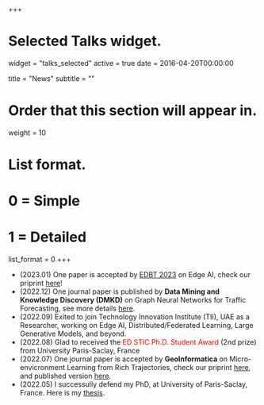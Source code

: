 +++
# Selected Talks widget.
widget = "talks_selected"
active = true 
date = 2016-04-20T00:00:00

title = "News"
subtitle = ""

# Order that this section will appear in.
weight = 10

# List format.
#   0 = Simple
#   1 = Detailed
list_format = 0
+++

- (2023.01) One paper is accepted by [EDBT 2023](http://edbticdt2023.cs.uoi.gr/?contents=main.html) on Edge AI, check our priprint [here](https://arxiv.org/pdf/2302.09310.pdf)!
- (2022.12) One journal paper is published by **Data Mining and Knowledge Discovery (DMKD)** on Graph Neural Networks for Traffic Forecasting, see more details [here](https://link.springer.com/article/10.1007/s10618-022-00903-7).
- (2022.09) Exited to join Technology Innovation Institute (TII), UAE as a Researcher, working on Edge AI, Distributed/Federated Learning, Large Generative Models, and beyond.
- (2022.08) Glad to received the <span style="color:red">ED STIC Ph.D. Student Award</span> (2nd prize) from University Paris-Saclay, France 
- (2022.07) One journal paper is accepted by **GeoInformatica** on Micro-envicronment Learning from Rich Trajectories, check our priprint [here](https://hal.science/hal-03803155v1/document), and published version [here](https://www.researchgate.net/publication/363696724_Learning_the_micro-environment_from_rich_trajectories_in_the_context_of_mobile_crowd_sensing).
- (2022.05) I successully defend my PhD, at University of Paris-Saclay, France. Here is my [thesis](https://theses.hal.science/tel-03722855/document).
